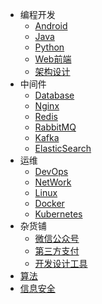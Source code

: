 * 编程开发
  * [Android](markdown/编程语言/Android/)
  * [Java](markdown/编程语言/Java/)
  * [Python](markdown/编程语言/Python/)
  * [Web前端](markdown/编程语言/Web前端/)
  * [架构设计](markdown/编程语言/架构设计/)
* 中间件
  * [Database](markdown/中间件/Database/)
  * [Nginx](markdown/中间件/Nginx/)
  * [Redis](markdown/中间件/Redis/)
  * [RabbitMQ](markdown/中间件/RabbitMQ/)
  * [Kafka](markdown/中间件/Kafka/)
  * [ElasticSearch](markdown/中间件/ElasticSearch/)
* 运维
  * [DevOps](markdown/运维/DevOps/)
  * [NetWork](markdown/运维/Network/)
  * [Linux](markdown/运维/Linux/)
  * [Docker](markdown/运维/Docker/)
  * [Kubernetes](markdown/运维/Kubernetes/)
* 杂货铺
  * [微信公众号](markdown/杂货铺/Weixin/)
  * [第三方支付](markdown/杂货铺/Payment/)
  * [开发设计工具](markdown/杂货铺/Tools/)
* [算法](markdown/算法/)
* [信息安全](markdown/信息安全/)

